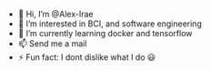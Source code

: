 - 👋 Hi, I’m @Alex-Irae
- 👀 I’m interested in BCI, and software engineering
- 🌱 I’m currently learning docker and tensorflow
- 📫 Send me a mail
- ⚡ Fun fact: I dont dislike what I do 😃

<!---
Alex-Irae/Alex-Irae is a ✨ special ✨ repository because its `README.md` (this file) appears on your GitHub profile.
You can click the Preview link to take a look at your changes.
--->

